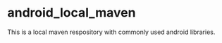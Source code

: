 android_local_maven
===================

This is a local maven respository with commonly used android libraries.
